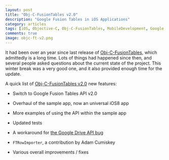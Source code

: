 ```yaml
---
layout: post
title: "Obj-C-FusionTables v2.0"
description: "Google Fusion Tables in iOS Applications"
category: articles
tags: [iOS, Objective-C, Obj-C-FusionTables, MobileDevelopment, Google Fusion Tables]
comments: true
image: objc-ft-v2.png
---
```


It had been over an year since last release of [Obj-C-FusionTables](https://github.com/akpw/Obj-C-FusionTables), which admittedly is a long time. Lots of things had happened since then, and several people asked questions about the current state of the project. This winter break was a very good one, and it also provided enough time for the update.

A quick list of [Obj-C-FusionTables v2.0](https://github.com/akpw/Obj-C-FusionTables/releases/tag/v2.0) new features:

* Switch to Google Fusion Tables API v2.0

* Overhaul of the sample app, now an universal iOS8 app

+  More examples of using the API within the sample app

+ Updated tests

* A workaround for [the Google Drive API bug](http://stackoverflow.com/questions/26761199/google-drive-api-call-to-insert-public-share-permissions-on-fusiontables-causes/27674201#27674201)

* ```FTRowImporter```, a contribution by Adam Cumiskey

* Various overall improvements / fixes
